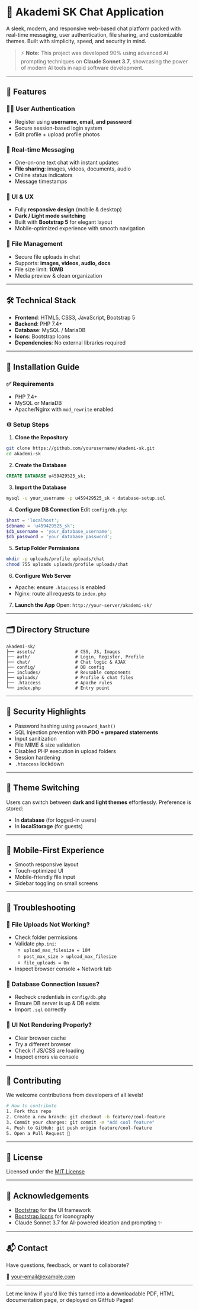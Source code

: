 # 🚀 Akademi SK Chat Application

A sleek, modern, and responsive web-based chat platform packed with real-time messaging, user authentication, file sharing, and customizable themes. Built with simplicity, speed, and security in mind.

> ⚡️ **Note:** This project was developed 90% using advanced AI prompting techniques on **Claude Sonnet 3.7**, showcasing the power of modern AI tools in rapid software development.

---

## 🔑 Features

### 🧑‍💼 User Authentication
- Register using **username, email, and password**
- Secure session-based login system
- Edit profile + upload profile photos

### 💬 Real-time Messaging
- One-on-one text chat with instant updates
- **File sharing**: images, videos, documents, audio
- Online status indicators
- Message timestamps

### 🎨 UI & UX
- Fully **responsive design** (mobile & desktop)
- **Dark / Light mode switching**
- Built with **Bootstrap 5** for elegant layout
- Mobile-optimized experience with smooth navigation

### 📁 File Management
- Secure file uploads in chat
- Supports: **images, videos, audio, docs**
- File size limit: **10MB**
- Media preview & clean organization

---

## 🛠 Technical Stack

- **Frontend**: HTML5, CSS3, JavaScript, Bootstrap 5
- **Backend**: PHP 7.4+
- **Database**: MySQL / MariaDB
- **Icons**: Bootstrap Icons
- **Dependencies**: No external libraries required

---

## 🚀 Installation Guide

### ✅ Requirements
- PHP 7.4+
- MySQL or MariaDB
- Apache/Nginx with `mod_rewrite` enabled

### ⚙️ Setup Steps

1. **Clone the Repository**
```bash
git clone https://github.com/yourusername/akademi-sk.git
cd akademi-sk
```

2. **Create the Database**
```sql
CREATE DATABASE u459429525_sk;
```

3. **Import the Database**
```bash
mysql -u your_username -p u459429525_sk < database-setup.sql
```

4. **Configure DB Connection**
Edit `config/db.php`:
```php
$host = 'localhost';
$dbname = 'u459429525_sk';
$db_username = 'your_database_username';
$db_password = 'your_database_password';
```

5. **Setup Folder Permissions**
```bash
mkdir -p uploads/profile uploads/chat
chmod 755 uploads uploads/profile uploads/chat
```

6. **Configure Web Server**
- Apache: ensure `.htaccess` is enabled
- Nginx: route all requests to `index.php`

7. **Launch the App**
Open: `http://your-server/akademi-sk/`

---

## 🗂 Directory Structure

```
akademi-sk/
├── assets/               # CSS, JS, Images
├── auth/                 # Login, Register, Profile
├── chat/                 # Chat logic & AJAX
├── config/               # DB config
├── includes/             # Reusable components
├── uploads/              # Profile & chat files
├── .htaccess             # Apache rules
└── index.php             # Entry point
```

---

## 🔐 Security Highlights

- Password hashing using `password_hash()`
- SQL Injection prevention with **PDO + prepared statements**
- Input sanitization
- File MIME & size validation
- Disabled PHP execution in upload folders
- Session hardening
- `.htaccess` lockdown

---

## 🌙 Theme Switching

Users can switch between **dark and light themes** effortlessly. Preference is stored:
- In **database** (for logged-in users)
- In **localStorage** (for guests)

---

## 📱 Mobile-First Experience

- Smooth responsive layout
- Touch-optimized UI
- Mobile-friendly file input
- Sidebar toggling on small screens

---

## 🧪 Troubleshooting

### 📎 File Uploads Not Working?
- Check folder permissions
- Validate `php.ini`:
  - `upload_max_filesize = 10M`
  - `post_max_size > upload_max_filesize`
  - `file_uploads = On`
- Inspect browser console + Network tab

### 🔌 Database Connection Issues?
- Recheck credentials in `config/db.php`
- Ensure DB server is up & DB exists
- Import `.sql` correctly

### 🎨 UI Not Rendering Properly?
- Clear browser cache
- Try a different browser
- Check if JS/CSS are loading
- Inspect errors via console

---

## 🤝 Contributing

We welcome contributions from developers of all levels!

```bash
# How to contribute
1. Fork this repo
2. Create a new branch: git checkout -b feature/cool-feature
3. Commit your changes: git commit -m "Add cool feature"
4. Push to GitHub: git push origin feature/cool-feature
5. Open a Pull Request 🚀
```

---

## 📄 License

Licensed under the [MIT License](LICENSE)

---

## 🙌 Acknowledgements

- [Bootstrap](https://getbootstrap.com/) for the UI framework  
- [Bootstrap Icons](https://icons.getbootstrap.com/) for iconography  
- Claude Sonnet 3.7 for AI-powered ideation and prompting ✨  

---

## 📬 Contact

Have questions, feedback, or want to collaborate?

📧 [your-email@example.com](mailto:your-email@example.com)

---

Let me know if you'd like this turned into a downloadable PDF, HTML documentation page, or deployed on GitHub Pages!

